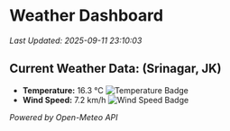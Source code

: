 
# Weather Dashboard

_Last Updated: 2025-09-11 23:10:03_

## Current Weather Data: (Srinagar, JK)
- **Temperature:** 16.3 °C ![Temperature Badge](https://img.shields.io/badge/Temperature-Low%20Temp-blue)
- **Wind Speed:** 7.2 km/h ![Wind Speed Badge](https://img.shields.io/badge/Wind%20Speed-Light%20Wind-blue)

*Powered by Open-Meteo API*
